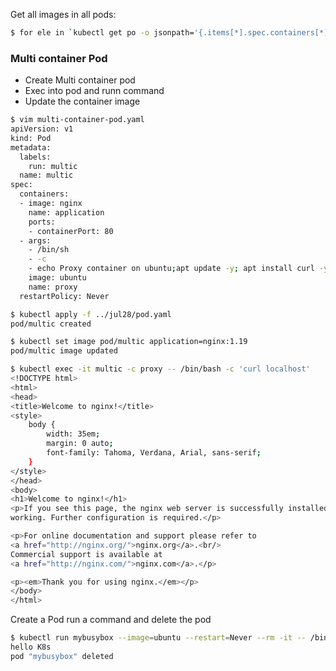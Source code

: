 Get all images in all pods:
```sh
$ for ele in `kubectl get po -o jsonpath='{.items[*].spec.containers[*].image}'`; do echo $ele; done
```




### Multi container Pod

 - Create Multi container pod
 - Exec into pod and runn command
 - Update the container image


```sh
$ vim multi-container-pod.yaml
apiVersion: v1
kind: Pod
metadata:
  labels:
    run: multic
  name: multic
spec:
  containers:
  - image: nginx
    name: application
    ports:
    - containerPort: 80
  - args:
    - /bin/sh
    - -c
    - echo Proxy container on ubuntu;apt update -y; apt install curl -y;sleep 36000
    image: ubuntu
    name: proxy
  restartPolicy: Never
  ```
  
  ```sh
  $ kubectl apply -f ../jul28/pod.yaml
pod/multic created
  ```

```sh
$ kubectl set image pod/multic application=nginx:1.19
pod/multic image updated
```

```sh
$ kubectl exec -it multic -c proxy -- /bin/bash -c 'curl localhost'
<!DOCTYPE html>
<html>
<head>
<title>Welcome to nginx!</title>
<style>
    body {
        width: 35em;
        margin: 0 auto;
        font-family: Tahoma, Verdana, Arial, sans-serif;
    }
</style>
</head>
<body>
<h1>Welcome to nginx!</h1>
<p>If you see this page, the nginx web server is successfully installed and
working. Further configuration is required.</p>

<p>For online documentation and support please refer to
<a href="http://nginx.org/">nginx.org</a>.<br/>
Commercial support is available at
<a href="http://nginx.com/">nginx.com</a>.</p>

<p><em>Thank you for using nginx.</em></p>
</body>
</html>
```


Create a Pod run a command and delete the pod
```sh
$ kubectl run mybusybox --image=ubuntu --restart=Never --rm -it -- /bin/sh -c "echo Hello Kubernetes"
hello K8s
pod "mybusybox" deleted
```
